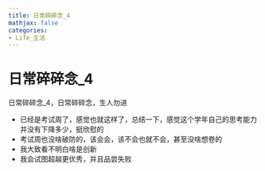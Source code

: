 ```yaml
---
title: 日常碎碎念_4
mathjax: false
categories:
- Life_生活
---
```



# 日常碎碎念_4
日常碎碎念_4，日常碎碎念，生人勿进

<!--more-->
- 已经是考试周了，感觉也就这样了，总结一下，感觉这个学年自己的思考能力并没有下降多少，挺欣慰的
- 考试周也没啥破防的，该会会，该不会也就不会，甚至没啥想卷的
- 我大致看不明白啥是创新
- 我会试图超越更优秀，并且品尝失败